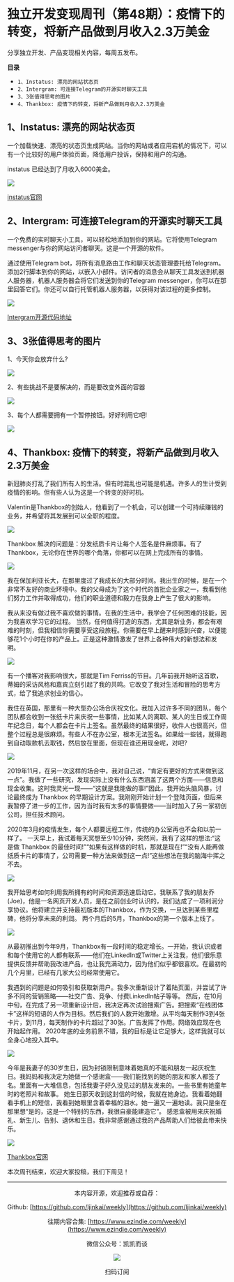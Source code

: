 # 独立开发变现周刊（第48期）：疫情下的转变，将新产品做到月收入2.3万美金

分享独立开发、产品变现相关内容，每周五发布。

**目录**
- `1、Instatus: 漂亮的网站状态页`
- `2、Intergram: 可连接Telegram的开源实时聊天工具`
- `3、3张值得思考的图片`
- `4、Thankbox: 疫情下的转变，将新产品做到月收入2.3万美金`

## 1、Instatus: 漂亮的网站状态页

一个加载快速、漂亮的状态页生成网站。当你的网站或者应用宕机的情况下，可以有一个比较好的用户体验页面，降低用户投诉，保持和用户的沟通。

instatus 已经达到了月收入6000美金。

![](https://tva1.sinaimg.cn/large/e6c9d24egy1h0tdubiofhj20xc0md0w5.jpg)

[instatus官网](https://instatus.com/)

## 2、****Intergram: 可连接Telegram的开源实时聊天工具****

一个免费的实时聊天小工具，可以轻松地添加到你的网站。它将使用Telegram messenger与你的网站访问者聊天。这是一个开源的软件。

通过使用Telegram bot，将所有消息路由工作和聊天状态管理委托给Telegram。添加2行脚本到你的网站，以嵌入小部件。访问者的消息会从聊天工具发送到机器人服务器，机器人服务器会将它们发送到你的Telegram messenger，你可以在那里回答它们。你还可以自行托管机器人服务器，以获得对该过程的更多控制。

![](https://tva1.sinaimg.cn/large/e6c9d24egy1h0tdugjtycj219u0p2773.jpg)

[Intergram开源代码地址](https://github.com/idoco/intergram)

## 3、3张值得思考的图片

1、今天你会放弃什么?

![](https://tva1.sinaimg.cn/large/e6c9d24egy1h0tdugbboej20u00u0jwh.jpg)

2、有些挑战不是要解决的，而是要改变外面的容器

![](https://tva1.sinaimg.cn/large/e6c9d24egy1h0tdufzfphj20u00u0djl.jpg)

3、每个人都需要拥有一个暂停按钮。好好利用它吧!

![](https://tva1.sinaimg.cn/large/e6c9d24egy1h0tdufr7owj20u00u0dio.jpg)

## 4、Thankbox: 疫情下的转变，将新产品做到月收入2.3万美金

新冠肺炎打乱了我们所有人的生活。但有时混乱也可能是机遇。许多人的生计受到疫情的影响。但有些人认为这是一个转变的好时机。

Valentin是Thankbox的创始人，他看到了一个机会，可以创建一个可持续赚钱的业务，并希望将其发展到可以全职的程度。

![](https://tva1.sinaimg.cn/large/e6c9d24egy1h0tdufd1zkj21s30u0wq1.jpg)

Thankbox 解决的问题是：分发纸质卡片让每个人签名是件麻烦事。有了Thankbox，无论你在世界的哪个角落，你都可以在网上完成所有的事情。

![](https://tva1.sinaimg.cn/large/e6c9d24egy1h0tdueprjvj20u00u0q7g.jpg)

我在保加利亚长大，在那里度过了我成长的大部分时间。我出生的时候，是在一个非常不友好的商业环境中。我的父母成为了这个时代的首批企业家之一，我看到他们努力工作并取得成功，他们的职业道德和毅力在我身上产生了很大的影响。

我从来没有做过我不喜欢做的事情。在我的生活中，我学会了任何困难的技能，因为我喜欢学习它的过程。
当然，任何值得打造的东西，尤其是新业务，都会有艰难的时刻，但我相信你需要享受这段旅程。你需要在早上醒来时感到兴奋，以便能够花1个小时在你的产品上。正是这种激情激发了世界上各种伟大的新想法和发明。

![](https://tva1.sinaimg.cn/large/e6c9d24egy1h0tdue42wvj212w0oun1e.jpg)

有一个播客对我影响很大，那就是Tim Ferriss的节目。几年前我开始听这首歌，蒂姆的采访风格和嘉宾立刻引起了我的共鸣。它改变了我对生活和冒险的思考方式，给了我追求创业的信心。

我住在英国，那里有一种大型办公场合庆祝文化。我加入过许多不同的团队，每个团队都会收到一张纸卡片来庆祝一些事情，比如某人的离职、某人的生日或工作周年纪念日，每个人都会在卡片上签名。虽然最终的结果很好，收件人也很高兴，但整个过程总是很麻烦。有些人不在办公室，根本无法签名。如果给一些钱，就得跑到自动取款机去取钱，然后放在里面，但现在谁还用现金呢，对吧?

![](https://tva1.sinaimg.cn/large/e6c9d24egy1h0tdudozm8j20zk0npwgy.jpg)

2019年11月，在另一次这样的场合中，我对自己说，“肯定有更好的方式来做到这一点”。我做了一些研究，发现实际上没有什么东西涵盖了这两个方面——信息和现金收集。这时我灵光一现——“这就是我能做的事!”因此，我开始头脑风暴，讨论最终成为 Thankbox 的早期设计方案。我刚刚开始计划一个登陆页面，但后来我暂停了进一步的工作，因为当时我有太多的事情要做——当时加入了另一家初创公司，担任技术顾问。

2020年3月的疫情发生，每个人都要远程工作，传统的办公室再也不会和以前一样了。
一天早上，我试着每天冥想至少10分钟，突然间，我有了这样的想法:“这是做 Thankbox 的最佳时间!”“如果有这样做的时机，那就是现在!”“没有人能再做纸质卡片的事情了，公司需要一种方法来做到这一点!”这些想法在我的脑海中挥之不去。

![](https://tva1.sinaimg.cn/large/e6c9d24egy1h0tdud5hkkj20zk0sbdj3.jpg)

我开始思考如何利用我所拥有的时间和资源迅速启动它。我联系了我的朋友乔(Joe)，他是一名网页开发人员，是在之前创业时认识的，我们达成了一项利润分享协议。他将建立并支持最初版本的Thankbox，作为交换，一旦达到某些里程碑，他将分享未来的利润。
两个月后的5月，Thankbox的第一个版本上线了。

![](https://tva1.sinaimg.cn/large/e6c9d24egy1h0tducq056j21fg0rsag2.jpg)

从最初推出到今年9月，Thankbox有一段时间的稳定增长。一开始，我认识或者和每个使用它的人都有联系——他们在LinkedIn或Twitter上关注我，他们很乐意提供反馈并帮助我改进产品，也让我充满动力，因为他们似乎都很喜欢。在最初的几个月里，已经有几家大公司经常使用它。

我遇到的问题是如何吸引和获取新用户。我多次重新设计了着陆页面，并尝试了许多不同的营销策略——社交广告、竞争、付费LinkedIn帖子等等。
然后，在10月中旬，在完成了另一项重新设计后，我决定再次试验搜索广告。把搜索“在线团体卡”这样的短语的人作为目标。然后我们的人数开始激增。从平均每天制作3到4张卡片，到11月，每天制作的卡片超过了30张。广告发挥了作用。网络效应现在也开始起作用。
2020年底的业务前景不错，我的目标是让它足够大，这样我就可以全身心地投入其中。

![](https://tva1.sinaimg.cn/large/e6c9d24egy1h0tduch867j21nt0u0q91.jpg)

今年是我妻子的30岁生日，因为封锁限制意味着她真的不能和朋友一起庆祝生日。我妈妈和我决定为她做一个感谢盒——我们能找到的她的朋友和家人都签了名。里面有一大堆信息，包括我妻子好久没见过的朋友发来的。一些书里有她童年时的老照片和故事。
她生日那天收到这封信的时候，我就在她身边。我看着她翻看手机上的短信，我看到她眼里含着幸福的泪水。她一遍又一遍地读。我只是坐在那里想“是的，这是一个特别的东西，我很自豪能建造它”。
感恩盒被用来庆祝婚礼、新生儿、告别、退休和生日。我非常感谢通过我的产品帮助人们给彼此带来快乐。

![](https://tva1.sinaimg.cn/large/e6c9d24egy1h0tdubykgfj20zk0tudp3.jpg)

[Thankbox官网](https://www.thankbox.com/)

本次周刊结束，欢迎大家投稿，我们下周见！

---
<center>
本内容开源，欢迎推荐或自荐：

Github: [https://github.com/ljinkai/weekly](https://github.com/ljinkai/weekly)

往期内容合集: [https://www.ezindie.com/weekly](https://www.ezindie.com/weekly)

微信公众号：凯凯而谈

![](http://qiniu.gafata.com/2019-03-17-web-bear.jpg?imageView2/2/w/200)

扫码订阅
</center>
